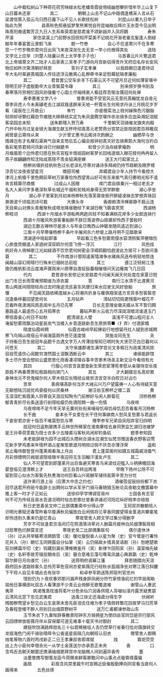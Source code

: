 <!-- { "loadSidebar": true } -->
　　山中栽松树山下种荷花荷芳映緑水松老蟠青霞徙倚结幽想攀折惜年华上山复下山日暮未还家
　　
　　其二
　　
　　朝朝上山去不记山中路偶逢樵采人言从石梁渡信策入孤云鸟归西日暮下山不见人长歌抚松树
　　
　　刘昆山以重九日举子贻此为贺
　　
　　县斋秋色照悬弧梦里熊罴悦自符昆岫故应辉片玉氷壶今见出明珠髙阳裔逺繁芳芷九日人生系紫萸君是慈君谁不颂新謡并入凤将鶵
　　
　　寿朱芹溪
　　
　　家住梁溪上门前野水回但知芹菜美不记桃花开渐老垂玄髪逢人倒緑醅年年春宴罢云里鹤飞来
　　
　　题一竹巻
　　
　　会心不在逺寄兴不在多寒窓一个竹岁晩奈君何日出凤飞来夜深龙化去无言一竿小托根得其处
　　
　　送陆文学北上应举（刘楚人陆曩以贡上太学孝子子也）
　　
　　马首春云片片繁送君北上帝城尊文齐二陆才人后家表三吴孝子门游向月宫新侣得贡升天府旧名存长安风物应如昨次第清朝好拜恩
　　
　　答刘子玄孝亷
　　
　　以我趋朝日逢君待诏年大名时辈避髙唱国人传往迹浮云散离心乱栁牵书来足慰藉犹隔孝廉船
　　
　　其二
　　
　　君昔罢公交车余寻下石渠云天不可望月旦近何如薄宦堪中隠明王好子虚殷勤卒大业青鬓莫令疎
　　
　　其三
　　
　　别来频岁换书到及春寒落月劳相忆因风劝强餐寸心国士尽端绮美人看廷荐吾惭汝儒冠何处弹
　　
　　寿李惠峯文学八十
　　
　　曽奏贤能不受官风云无意托髙翰犹龙自昔元尊李非虎人今未离磻老去江湖双屐逺醉来天地一杯寛长生何用求丹诀三月桃花岁岁看（诞辰在三月故云）
　　
　　朱竹
　　
　　亦是檀栾池上枝何縁殊色污胭脂轻阴却讶繁红藉劲节难随大綘移结实定为朱凤食腾空堪作赤龙骑多应血染湘妃泪赋客梁园总未知
　　
　　送朱郡理入贺万寿
　　
　　千里朝天羽骑催龙旗夹向殿门开中秋月过呈金镜大海潮生献玉杯呼彻嵩髙元老赞燕分宫禁近臣陪因君百拜瞻双阙曾是云霄侍从来
　　
　　少沂曾丈惠书云阁诗次韵酬之
　　
　　幽栖早与世情疎岂有才名耀石渠爽气自来支笏后玄心偏会报钟初髙天好去骑黄鹄大海何当钓白鱼彩笔劳君频问讯新诗已付赫蹏书
　　
　　和曾少沂泊舟緑萝庵韵
　　
　　明月蛾眉若个边怜君归思在秋先官程半借祇园树客梦长回栈道烟入眼花枝何冉冉留人燕子故翩翩终知沈陆成髙隠不羡金貂满座蝉
　　
　　送王大行起家北上
　　
　　杨栁尚堪折挂帆秋色过长悲读礼尽専对诵诗多拜阙仍持节趋朝及赐罗槎浮吾忆汝夜夜望星河
　　
　　赠田司榷
　　
　　弃繻君自少年人持节今看控大津河上帆樯千里色闗前草树万家春恰怜西望青山好可有东来紫气真归奏明光知不逺肯言精算尽商缗
　　
　　过成山人因赠
　　
　　席门君自揜乗兴一相过老去才名大人来问字多巷深秋草长城近午烟和贫贱闲身得无劳学醉歌
　　
　　湖心亭坐月
　　
　　湖心亭子里客到月初来杨栁秋先落芙蓉夜倒开醉疑凌袜去梦想弄珠回渺渺波千顷临流诗可裁
　　
　　大佛头寺
　　
　　香阁俯清泠禅扉静不扃云连天目紫山对佛头青雁聚秋成塔龙降昼聴经下来湖日晩飞磬杳冥冥
　　
　　西湖杨栁枝词
　　
　　西湖十月烟水平游船两两趂风轻不知春满桃花岸多少女郎连袂行
　　
　　西湖十月暖风吹游客乗船醉不辞日落波停山揜黛却怜西子罢籹时
　　
　　湖边无数古禅林尽是游人与布金日晩西山钟磬发随风逺近到湖心
　　
　　江南十月早寒催杨栁千条叶半摧闲杀六桥堤上路月明不见踏歌来
　　
　　清湖道中晓起即事
　　
　　早起看江色多愁雾雨侵水容清照鬓萍梗暗伤心旅食赍粮逺人家遶树深双鸥尔何意飞傍一浮沉
　　
　　江行
　　
　　风色挂帆好舟人倚棹歌江光如緑酒不饮奈君何树密全浮嶂鸥翻恰趂波此方居可卜吾欲问渔蓑
　　
　　其二
　　
　　不作南游计那知逺客情滩争水碓疾风迭布帆轻地势连闽越山容幻雨晴行行殊未巳烟树总前程
　　
　　其三
　　
　　遵江泛轻舸江浅挽仍推帆影流云度滩声骤雨来川原寒自澹钲鼔暮相催借问天边雁南飞几日回
　　
　　代内
　　
　　君昔游长安侬记长安路君今问闽天闽天何处度在家夏日短出门冬日长雨雪难预期谁为添衣裳
　　
　　答
　　
　　南行江水清不比渡黄河青山两厓间隠隠轻舟过去时挽逆流且喜东风便归来水应驶无风好放船
　　
　　旅懐
　　
　　不见闽天路依稀度越乡心将潮共折身与雁俱翔渐逺方言异多愁客鬓苍况逢桑梓暮回望思何长
　　
　　五月砧声
　　
　　清砧切切捣更残葵叶榴花不忍看昨夜潇湘风雨恶闺中五月已先寒
　　
　　日长无意理金徽夫婿从军不暂归闗塞路遥人最逺伤心五月捣寒衣
　　
　　暮砧声断火云收力尽深闺泪暗流谁道玉门寒信杳妾心何日不如秋
　　
　　题清湖主人壁
　　
　　溪浅不可渡山程问主人淹留愁雾雨飘泊动星辰岚气当楼入乡音逐路新吾生原旅寄■〈扌弃〉付酒家缗
　　
　　晓度仙霞岭闗
　　
　　仙霞古峻岭早起拂岩行地想留丹灶人疑到赤城闗寒飞鸟隔山晓宿云平闽海篮舆外苍茫逺度情
　　
　　哭施龙冈先生
　　
　　夫子持衡日吾生弱冠年品题千古遇文字万人传薄技惭知已明时失大贤茫茫白日暮何以问苍天
　　
　　其二
　　
　　太守来雄郡诸生满学宫论文多暇日为政美清风除目投荒逺伤心阅数穷潸然国士泪飘洒断云中
　　
　　其三
　　
　　诸侯能辟馆多士尽升堂会想如云盛恩思化雨香凄凉陵谷事辛苦黍禾场圣主新文治今看倍有光
　　
　　其四
　　
　　行服心何苦含哀罢食新生荣悲宦薄死孝慰从亲寝侍空长夜原扃不再春萧萧松栢路相向哭门人
　　
　　其五
　　
　　才大翻媒忌名髙却累身神龙元不世鬼蜮尔何人宰木枝应长残经业故贫流言空半白皎日对沾巾
　　
　　苦旱
　　
　　善病堪髙卧何当岁大祲云兴万户望露祷一人心有待疑天意无聊想陆沉祇忧鸡骨瘦何以厌桑林
　　
　　谢汪伯玉栁杯之赠二首
　　
　　黄玉深深贮紫霞美人将寄自天涯应知陶令门前栁好与闲人醉菊花
　　
　　河桥杨栁郁青青折尽长条送逺行剖得枯瘿仍佐酒阳闗一曲一伤情
　　
　　乌夜啼
　　
　　乌夜啼啼不足今年天旱无粟何处衔来哺母饥母饥母饥忍否看看月沉杨栁
　　
　　长干曲
　　
　　妾本长干女爱在长干住何事嫁商人愁风复愁雾与君返长干妾安君亦安十指百不难莫愁饥与寒
　　
　　赠李参军兄弟自凤阳弃官归四明
　　
　　挂冠何日返荆扉携手云林世所稀家在淮南搴桂去身同贺监乞湖归池塘梦是王孙草荷芰裁为隠士衣多少五陵裘马客秋风闲却钓鱼矶
　　
　　题季参知园
　　
　　未老能辞禄为园不出城石头攒树合湖水应潮生仙梵邻僧送春衣野客迎莺花新岁梦鸡黍来年情杯酒占星聚笙歌渡月明频过倘不厌吾亦薄浮荣
　　
　　遥和吴止庵侍御登登州蓬莱阁看海上月出
　　
　　君上蓬菜阁何如蹑五城霜威消蜃气月彩傍牕明贝阙层波隠琅璈半夜迎将无生羽翰汗漫友卢生
　　
　　其二
　　
　　仙人不可望君到即蓬莱月出巨鱼避天寒青鸟来波纹迎槛入斗柄拂檐回海晏登临见澄清赖上才
　　
　　送王自吾转运两淮
　　
　　早晩下扬州公除不可留到官心似水为客鬓先秋煑海功何巨看山兴易酬军储待盐筴辛苦为分忧
　　
　　送许素行游上谷（应萧大中丞之约也）
　　
　　酒催弦促鼔纷纷都下衣冠尽送君开府祇今能辟士出闗何以学从军牙门骑马春随猎玉帐论兵夜勒文檄罢幕中推上客一时才子正如云
　　
　　送徐仰亭学博调官易州
　　
　　士固各有志官何不可为传经且易水吾道况明时俗古悲歌壮堂春讲诵迟河阳花纵好桃李亦枝枝
　　
　　秋日史思善吴文仲二比部偶集斋中分得山字
　　
　　玉珂双并散朝班人识明光奏赋还春雪昨看华屋满秋风偏放白云闲佩将兰草香同握望得金茎渇共攀槖笔却怜违别久重来仍是忆青山
　　
　　寒夜管舍人顾文学过集分得删字
　　
　　芳岁不可驻逢君京洛间灯花照酒落诗草对人删霜月披林白风烟薄鬓斑相过慰寒色烂醉莫言还
　　
　　寒夜史吴二比部偶集联句
　　
　　偶尔逢休沐（孙）过从共举觞寒消鳷鹊雪（吴）暖吐狻猊香人以星为聚（史）官今鹭是行署怜花并入（孙）朝忆玉同锵露自分仙掌（吴）云仍隔故乡情真吴语剧（孙）愁絶楚歌狂剑拂霜华切（史）钩藏刻漏长薄帷微鉴月（吴）新律乍回阳吴（孙）温室梅先破（史）名轩枣故芳辖投期肯后（吴）簮合意难忘藻句骞鸾凤雄心典鹔鹴（史）乾坤容尔醉日月向谁忙（孙）
　　
　　送蒋明府调幕江藩
　　
　　拜恩随牒向天涯趋府回乡道路赊客久总怜芳草色官闲亦爱紫薇花行经秋水孤烟净坐对寒江落日斜腰下干将人自见丰城此去有张华
　　
　　和卓参军韵送陈邦珽判官忠州
　　
　　惜别仍为卜夜欢春郊那问漏声残身辞凤阙分符竹家傍渔矶忆钓竿层阁勒铭他日事横厓叱驭古人看薄游不少青云业倚醉无歌蜀道难
　　
　　谢管山人惠武夷茶
　　
　　病渇惟髙枕谁将茗叶分色余仙穴润香供隠人芬啜似飡丹露烹疑煑碧云清风北窓下忽见武夷君
　　
　　送禹江徐丈还海虞分得生字
　　
　　伏阙听残御栁莺望乡愁见白云生哀荣未舍先臣泪去住难为孝子情舆转繁花回夜梦马归芳草及春程登楼不醉人将别日出烟霏野树平
　　
　　送万仁甫都谏参政山东
　　
　　玉节朱衣下九重陛辞春散景阳钟东方骑拥星为使四岳官同岱是宗行部风云回缥缈放衙薇月伴从容保厘可道无难事十载天书对御封
　　
　　其二
　　
　　建鼔吹铙满路辉勋名三十似君稀掖垣人去仍焚草行省春归恰对薇旗转交龙揺海色门闲千骑驻晴晖令公香逺星辰隔几向朝班认旧衣
　　
　　赠管舍人御赐烛笔等物六首时丙戌新正二日王孝亷邸舍即席赋
　　
　　烛
　　
　　寳炬荧荧出上方小臣何幸借余光一从学士金莲送尔亦承恩正未央
　　
　　香
　　
　　口含鸡舌去朝天朝罢还携满袖烟更拜宫中龙脑赐人间初遍异香传
　　
　　墨
　　
　　淡墨曽携写御笺龙函今荷赐来鲜客卿敢问中山事点点璇霄绛露偏
　　
　　画扇
　　
　　彩扇含风禁里裁午时宣赐近臣催殷勤捧向同官看当直何人画得来
　　
　　五色丝绦
　　
